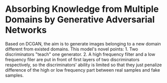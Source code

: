 # Absorbing Knowledge from Multiple Domains by Generative Adversarial Networks
Based on DCGAN, the aim is to generate images belonging to a new domain different from existed domains.
This model's novel points: 1. Two discriminators "teach" one generator. 2. A high frequency filter and a low frequency filer are put in front of first layers of two discriminators respectively, so the discriminators' ability is limited so that they just penalize difference of  the high or low frequency part between real samples and  fake samples.
